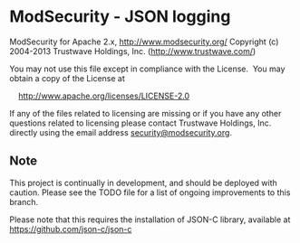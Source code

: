 ModSecurity - JSON logging
==============
ModSecurity for Apache 2.x, http://www.modsecurity.org/
Copyright (c) 2004-2013 Trustwave Holdings, Inc. (http://www.trustwave.com/)

You may not use this file except in compliance with
the License.  You may obtain a copy of the License at

    http://www.apache.org/licenses/LICENSE-2.0

If any of the files related to licensing are missing or if you have any
other questions related to licensing please contact Trustwave Holdings, Inc.
directly using the email address security@modsecurity.org.


Note
--------------
This project is continually in development, and should be deployed with caution.
Please see the TODO file for a list of ongoing improvements to this branch.

Please note that this requires the installation of JSON-C library,
available at https://github.com/json-c/json-c
